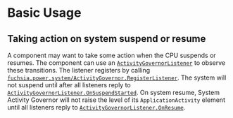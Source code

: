 # Basic Usage


## Taking action on system suspend or resume

A component may want to take some action when the CPU suspends or resumes. The
component can use an [`ActivityGovernorListener`][act_gov_list] to observe these
transitions. The listener registers by calling
[`fuchsia.power.system/ActivityGovernor.RegisterListener`][register_listener].
The system will not suspend until after all listeners reply to
[`ActivityGovernorListener.OnSuspendStarted`][suspend_started]. On system
resume, System Activity Governor will not raise the level of its
`ApplicationActivity` element until all listeners reply to
[`ActivityGovernorListener.OnResume`][resume].

[act_gov_list]: https://cs.opensource.google/fuchsia/fuchsia/+/39b9a242c6e2b09731a426cdcf9f1353206fd034:sdk/fidl/fuchsia.power.system/system.fidl;l=174
[register_listener]: https://cs.opensource.google/fuchsia/fuchsia/+/39b9a242c6e2b09731a426cdcf9f1353206fd034:sdk/fidl/fuchsia.power.system/system.fidl;l=282
[resume]: https://cs.opensource.google/fuchsia/fuchsia/+/39b9a242c6e2b09731a426cdcf9f1353206fd034:sdk/fidl/fuchsia.power.system/system.fidl;l=181
[suspend_started]: https://cs.opensource.google/fuchsia/fuchsia/+/39b9a242c6e2b09731a426cdcf9f1353206fd034:sdk/fidl/fuchsia.power.system/system.fidl;l=187
